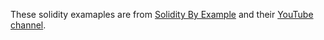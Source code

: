 These solidity examaples are from [Solidity By Example](https://solidity-by-example.org/signature/) and their [YouTube channel](https://www.youtube.com/@smartcontractprogrammer).
